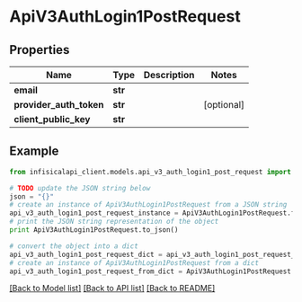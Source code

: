 # ApiV3AuthLogin1PostRequest


## Properties
Name | Type | Description | Notes
------------ | ------------- | ------------- | -------------
**email** | **str** |  | 
**provider_auth_token** | **str** |  | [optional] 
**client_public_key** | **str** |  | 

## Example

```python
from infisicalapi_client.models.api_v3_auth_login1_post_request import ApiV3AuthLogin1PostRequest

# TODO update the JSON string below
json = "{}"
# create an instance of ApiV3AuthLogin1PostRequest from a JSON string
api_v3_auth_login1_post_request_instance = ApiV3AuthLogin1PostRequest.from_json(json)
# print the JSON string representation of the object
print ApiV3AuthLogin1PostRequest.to_json()

# convert the object into a dict
api_v3_auth_login1_post_request_dict = api_v3_auth_login1_post_request_instance.to_dict()
# create an instance of ApiV3AuthLogin1PostRequest from a dict
api_v3_auth_login1_post_request_from_dict = ApiV3AuthLogin1PostRequest.from_dict(api_v3_auth_login1_post_request_dict)
```
[[Back to Model list]](../README.md#documentation-for-models) [[Back to API list]](../README.md#documentation-for-api-endpoints) [[Back to README]](../README.md)


